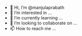 - 👋 Hi, I’m @manjulaprabath
- 👀 I’m interested in ...
- 🌱 I’m currently learning ...
- 💞️ I’m looking to collaborate on ...
- 📫 How to reach me ...

<!---
manjulaprabath/manjulaprabath is a ✨ special ✨ repository because its `README.md` (this file) appears on your GitHub profile.
You can click the Preview link to take a look at your changes.
--->
